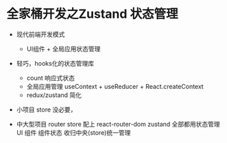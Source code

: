 # 全家桶开发之Zustand 状态管理

- 现代前端开发模式
    - UI组件 + 全局应用状态管理 
- 轻巧，hooks化的状态管理库 
    - count 响应式状态
    - 全局应用管理
        useContext + useReducer + React.createContext
    - redux/zustand  简化

- 小项目 store 没必要，
- 中大型项目 router store 配上
    react-router-dom
    zustand
    全部都用状态管理 UI 组件 
    组件状态 收归中央(store)统一管理
